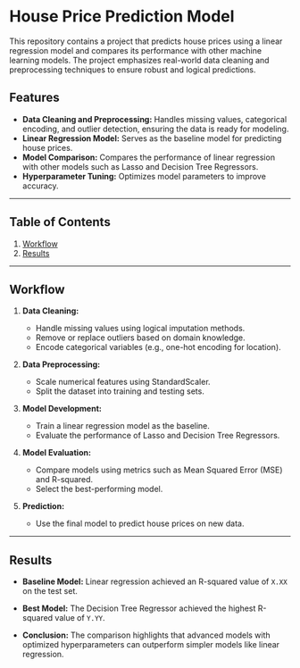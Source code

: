 # House Price Prediction Model

This repository contains a project that predicts house prices using a linear regression model and compares its performance with other machine learning models. The project emphasizes real-world data cleaning and preprocessing techniques to ensure robust and logical predictions.

## Features
- **Data Cleaning and Preprocessing:** Handles missing values, categorical encoding, and outlier detection, ensuring the data is ready for modeling.
- **Linear Regression Model:** Serves as the baseline model for predicting house prices.
- **Model Comparison:** Compares the performance of linear regression with other models such as Lasso and Decision Tree Regressors.
- **Hyperparameter Tuning:** Optimizes model parameters to improve accuracy.

---

## Table of Contents
1. [Workflow](#workflow)
2. [Results](#results)

---

## Workflow

1. **Data Cleaning:**
   - Handle missing values using logical imputation methods.
   - Remove or replace outliers based on domain knowledge.
   - Encode categorical variables (e.g., one-hot encoding for location).

2. **Data Preprocessing:**
   - Scale numerical features using StandardScaler.
   - Split the dataset into training and testing sets.

3. **Model Development:**
   - Train a linear regression model as the baseline.
   - Evaluate the performance of Lasso and Decision Tree Regressors.

4. **Model Evaluation:**
   - Compare models using metrics such as Mean Squared Error (MSE) and R-squared.
   - Select the best-performing model.

5. **Prediction:**
   - Use the final model to predict house prices on new data.

---

## Results

- **Baseline Model:**
  Linear regression achieved an R-squared value of `X.XX` on the test set.

- **Best Model:**
  The Decision Tree Regressor achieved the highest R-squared value of `Y.YY`.

- **Conclusion:**
  The comparison highlights that advanced models with optimized hyperparameters can outperform simpler models like linear regression.

